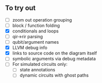 ## To try out

- [ ] zoom out operation grouping
- [ ] block / function folding
- [x] conditionals and loops
- [ ] qir->rir parsing
- [ ] qubit/argument names
- [x] LLVM debug info
- [x] links to source code on the diagram itself
- [ ] symbolic arguments via debug metadata
- [ ] For simulated circuits only:
  - [ ] state annotations
  - [ ] dynamic circuits with ghost paths
